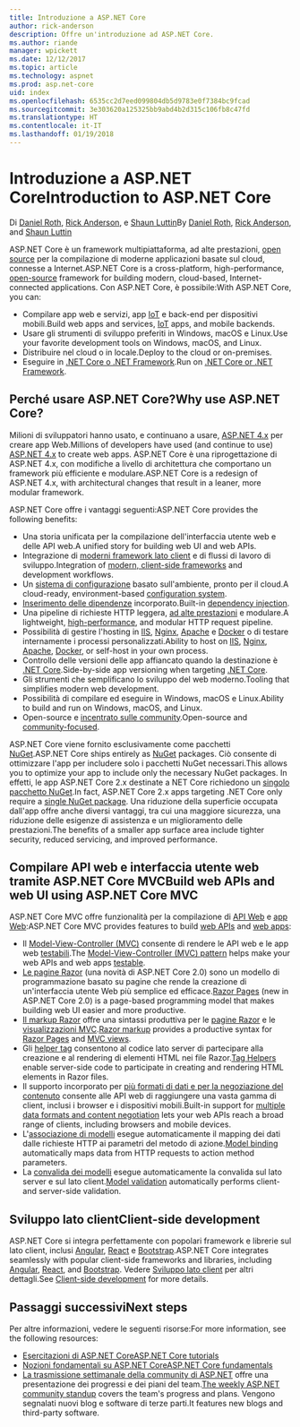 ```yaml
---
title: Introduzione a ASP.NET Core
author: rick-anderson
description: Offre un'introduzione ad ASP.NET Core.
ms.author: riande
manager: wpickett
ms.date: 12/12/2017
ms.topic: article
ms.technology: aspnet
ms.prod: asp.net-core
uid: index
ms.openlocfilehash: 6535cc2d7eed099804db5d9783e0f7384bc9fcad
ms.sourcegitcommit: 3e303620a125325bb9abd4b2d315c106fb8c47fd
ms.translationtype: HT
ms.contentlocale: it-IT
ms.lasthandoff: 01/19/2018
---
```

# <a name="introduction-to-aspnet-core"></a><span data-ttu-id="0b772-103">Introduzione a ASP.NET Core</span><span class="sxs-lookup"><span data-stu-id="0b772-103">Introduction to ASP.NET Core</span></span>

<span data-ttu-id="0b772-104">Di [Daniel Roth](https://github.com/danroth27), [Rick Anderson](https://twitter.com/RickAndMSFT), e [Shaun Luttin](https://twitter.com/dicshaunary)</span><span class="sxs-lookup"><span data-stu-id="0b772-104">By [Daniel Roth](https://github.com/danroth27), [Rick Anderson](https://twitter.com/RickAndMSFT), and [Shaun Luttin](https://twitter.com/dicshaunary)</span></span>

<span data-ttu-id="0b772-105">ASP.NET Core è un framework multipiattaforma, ad alte prestazioni, [open source](https://github.com/aspnet/home) per la compilazione di moderne applicazioni basate sul cloud, connesse a Internet.</span><span class="sxs-lookup"><span data-stu-id="0b772-105">ASP.NET Core is a cross-platform, high-performance, [open-source](https://github.com/aspnet/home) framework for building modern, cloud-based, Internet-connected applications.</span></span> <span data-ttu-id="0b772-106">Con ASP.NET Core, è possibile:</span><span class="sxs-lookup"><span data-stu-id="0b772-106">With ASP.NET Core, you can:</span></span>

* <span data-ttu-id="0b772-107">Compilare app web e servizi, app [IoT](https://www.microsoft.com/internet-of-things/) e back-end per dispositivi mobili.</span><span class="sxs-lookup"><span data-stu-id="0b772-107">Build web apps and services, [IoT](https://www.microsoft.com/internet-of-things/) apps, and mobile backends.</span></span>
* <span data-ttu-id="0b772-108">Usare gli strumenti di sviluppo preferiti in Windows, macOS e Linux.</span><span class="sxs-lookup"><span data-stu-id="0b772-108">Use your favorite development tools on Windows, macOS, and Linux.</span></span>
* <span data-ttu-id="0b772-109">Distribuire nel cloud o in locale.</span><span class="sxs-lookup"><span data-stu-id="0b772-109">Deploy to the cloud or on-premises.</span></span>
* <span data-ttu-id="0b772-110">Eseguire in [.NET Core o .NET Framework](https://docs.microsoft.com/dotnet/articles/standard/choosing-core-framework-server).</span><span class="sxs-lookup"><span data-stu-id="0b772-110">Run on [.NET Core or .NET Framework](https://docs.microsoft.com/dotnet/articles/standard/choosing-core-framework-server).</span></span>

## <a name="why-use-aspnet-core"></a><span data-ttu-id="0b772-111">Perché usare ASP.NET Core?</span><span class="sxs-lookup"><span data-stu-id="0b772-111">Why use ASP.NET Core?</span></span>

<span data-ttu-id="0b772-112">Milioni di sviluppatori hanno usato, e continuano a usare, [ASP.NET 4.x](https://docs.microsoft.com/en-us/aspnet/overview) per creare app Web.</span><span class="sxs-lookup"><span data-stu-id="0b772-112">Millions of developers have used (and continue to use) [ASP.NET 4.x](https://docs.microsoft.com/en-us/aspnet/overview) to create web apps.</span></span> <span data-ttu-id="0b772-113">ASP.NET Core è una riprogettazione di ASP.NET 4.x, con modifiche a livello di architettura che comportano un framework più efficiente e modulare.</span><span class="sxs-lookup"><span data-stu-id="0b772-113">ASP.NET Core is a redesign of ASP.NET 4.x, with architectural changes that result in a leaner, more modular framework.</span></span>

<span data-ttu-id="0b772-114">ASP.NET Core offre i vantaggi seguenti:</span><span class="sxs-lookup"><span data-stu-id="0b772-114">ASP.NET Core provides the following benefits:</span></span>

* <span data-ttu-id="0b772-115">Una storia unificata per la compilazione dell'interfaccia utente web e delle API web.</span><span class="sxs-lookup"><span data-stu-id="0b772-115">A unified story for building web UI and web APIs.</span></span>
* <span data-ttu-id="0b772-116">Integrazione di [moderni framework lato client](xref:client-side/index) e di flussi di lavoro di sviluppo.</span><span class="sxs-lookup"><span data-stu-id="0b772-116">Integration of [modern, client-side frameworks](xref:client-side/index) and development workflows.</span></span>
* <span data-ttu-id="0b772-117">Un [sistema di configurazione](xref:fundamentals/configuration/index) basato sull'ambiente, pronto per il cloud.</span><span class="sxs-lookup"><span data-stu-id="0b772-117">A cloud-ready, environment-based [configuration system](xref:fundamentals/configuration/index).</span></span>
* <span data-ttu-id="0b772-118">[Inserimento delle dipendenze](xref:fundamentals/dependency-injection) incorporato.</span><span class="sxs-lookup"><span data-stu-id="0b772-118">Built-in [dependency injection](xref:fundamentals/dependency-injection).</span></span>
* <span data-ttu-id="0b772-119">Una pipeline di richieste HTTP leggera, [ad alte prestazioni](https://github.com/aspnet/benchmarks) e modulare.</span><span class="sxs-lookup"><span data-stu-id="0b772-119">A lightweight, [high-performance](https://github.com/aspnet/benchmarks), and modular HTTP request pipeline.</span></span>
* <span data-ttu-id="0b772-120">Possibilità di gestire l'hosting in [IIS](xref:host-and-deploy/iis/index), [Nginx](xref:host-and-deploy/linux-nginx), [Apache](xref:host-and-deploy/linux-apache) e [Docker](xref:host-and-deploy/docker/index) o di testare internamente i processi personalizzati.</span><span class="sxs-lookup"><span data-stu-id="0b772-120">Ability to host on [IIS](xref:host-and-deploy/iis/index), [Nginx](xref:host-and-deploy/linux-nginx), [Apache](xref:host-and-deploy/linux-apache), [Docker](xref:host-and-deploy/docker/index), or self-host in your own process.</span></span>
* <span data-ttu-id="0b772-121">Controllo delle versioni delle app affiancato quando la destinazione è [.NET Core](https://docs.microsoft.com/dotnet/articles/standard/choosing-core-framework-server).</span><span class="sxs-lookup"><span data-stu-id="0b772-121">Side-by-side app versioning when targeting [.NET Core](https://docs.microsoft.com/dotnet/articles/standard/choosing-core-framework-server).</span></span>
* <span data-ttu-id="0b772-122">Gli strumenti che semplificano lo sviluppo del web moderno.</span><span class="sxs-lookup"><span data-stu-id="0b772-122">Tooling that simplifies modern web development.</span></span>
* <span data-ttu-id="0b772-123">Possibilità di compilare ed eseguire in Windows, macOS e Linux.</span><span class="sxs-lookup"><span data-stu-id="0b772-123">Ability to build and run on Windows, macOS, and Linux.</span></span>
* <span data-ttu-id="0b772-124">Open-source e [incentrato sulle community](https://live.asp.net/).</span><span class="sxs-lookup"><span data-stu-id="0b772-124">Open-source and [community-focused](https://live.asp.net/).</span></span>

<span data-ttu-id="0b772-125">ASP.NET Core viene fornito esclusivamente come pacchetti [NuGet](https://www.nuget.org/).</span><span class="sxs-lookup"><span data-stu-id="0b772-125">ASP.NET Core ships entirely as [NuGet](https://www.nuget.org/) packages.</span></span> <span data-ttu-id="0b772-126">Ciò consente di ottimizzare l'app per includere solo i pacchetti NuGet necessari.</span><span class="sxs-lookup"><span data-stu-id="0b772-126">This allows you to optimize your app to include only the necessary NuGet packages.</span></span> <span data-ttu-id="0b772-127">In effetti, le app ASP.NET Core 2.x destinate a NET Core richiedono un [singolo pacchetto NuGet](xref:fundamentals/metapackage).</span><span class="sxs-lookup"><span data-stu-id="0b772-127">In fact, ASP.NET Core 2.x apps targeting .NET Core only require a [single NuGet package](xref:fundamentals/metapackage).</span></span> <span data-ttu-id="0b772-128">Una riduzione della superficie occupata dall'app offre anche diversi vantaggi, tra cui una maggiore sicurezza, una riduzione delle esigenze di assistenza e un miglioramento delle prestazioni.</span><span class="sxs-lookup"><span data-stu-id="0b772-128">The benefits of a smaller app surface area include tighter security, reduced servicing, and improved performance.</span></span>

## <a name="build-web-apis-and-web-ui-using-aspnet-core-mvc"></a><span data-ttu-id="0b772-129">Compilare API web e interfaccia utente web tramite ASP.NET Core MVC</span><span class="sxs-lookup"><span data-stu-id="0b772-129">Build web APIs and web UI using ASP.NET Core MVC</span></span>

<span data-ttu-id="0b772-130">ASP.NET Core MVC offre funzionalità per la compilazione di [API Web](xref:tutorials/index#build-web-apis) e [app Web](xref:tutorials/index#build-web-apps):</span><span class="sxs-lookup"><span data-stu-id="0b772-130">ASP.NET Core MVC provides features to build [web APIs](xref:tutorials/index#build-web-apis) and [web apps](xref:tutorials/index#build-web-apps):</span></span>

* <span data-ttu-id="0b772-131">Il [Model-View-Controller (MVC)](xref:mvc/overview) consente di rendere le API web e le app web [testabili](testing/index.md).</span><span class="sxs-lookup"><span data-stu-id="0b772-131">The [Model-View-Controller (MVC) pattern](xref:mvc/overview) helps make your web APIs and web apps [testable](testing/index.md).</span></span>
* <span data-ttu-id="0b772-132">[Le pagine Razor](xref:mvc/razor-pages/index) (una novità di ASP.NET Core 2.0) sono un modello di programmazione basato su pagine che rende la creazione di un'interfaccia utente Web più semplice ed efficace.</span><span class="sxs-lookup"><span data-stu-id="0b772-132">[Razor Pages](xref:mvc/razor-pages/index) (new in ASP.NET Core 2.0) is a page-based programming model that makes building web UI easier and more productive.</span></span>
* <span data-ttu-id="0b772-133">[Il markup Razor](xref:mvc/views/razor) offre una sintassi produttiva per le [pagine Razor](xref:mvc/razor-pages/index) e le [visualizzazioni MVC](xref:mvc/views/overview).</span><span class="sxs-lookup"><span data-stu-id="0b772-133">[Razor markup](xref:mvc/views/razor) provides a productive syntax for [Razor Pages](xref:mvc/razor-pages/index) and [MVC views](xref:mvc/views/overview).</span></span>
* <span data-ttu-id="0b772-134">Gli [helper tag](xref:mvc/views/tag-helpers/intro) consentono al codice lato server di partecipare alla creazione e al rendering di elementi HTML nei file Razor.</span><span class="sxs-lookup"><span data-stu-id="0b772-134">[Tag Helpers](xref:mvc/views/tag-helpers/intro) enable server-side code to participate in creating and rendering HTML elements in Razor files.</span></span>
* <span data-ttu-id="0b772-135">Il supporto incorporato per [più formati di dati e per la negoziazione del contenuto](mvc/models/formatting.md) consente alle API web di raggiungere una vasta gamma di client, inclusi i browser e i dispositivi mobili.</span><span class="sxs-lookup"><span data-stu-id="0b772-135">Built-in support for [multiple data formats and content negotiation](mvc/models/formatting.md) lets your web APIs reach a broad range of clients, including browsers and mobile devices.</span></span>
* <span data-ttu-id="0b772-136">L'[associazione di modelli](xref:mvc/models/model-binding) esegue automaticamente il mapping dei dati dalle richieste HTTP ai parametri del metodo di azione.</span><span class="sxs-lookup"><span data-stu-id="0b772-136">[Model binding](xref:mvc/models/model-binding) automatically maps data from HTTP requests to action method parameters.</span></span>
* <span data-ttu-id="0b772-137">La [convalida dei modelli](xref:mvc/models/validation) esegue automaticamente la convalida sul lato server e sul lato client.</span><span class="sxs-lookup"><span data-stu-id="0b772-137">[Model validation](xref:mvc/models/validation) automatically performs client- and server-side validation.</span></span>

## <a name="client-side-development"></a><span data-ttu-id="0b772-138">Sviluppo lato client</span><span class="sxs-lookup"><span data-stu-id="0b772-138">Client-side development</span></span>

<span data-ttu-id="0b772-139">ASP.NET Core si integra perfettamente con popolari framework e librerie sul lato client, inclusi [Angular](xref:spa/angular), [React](xref:spa/react) e [Bootstrap](xref:client-side/bootstrap).</span><span class="sxs-lookup"><span data-stu-id="0b772-139">ASP.NET Core integrates seamlessly with popular client-side frameworks and libraries, including [Angular](xref:spa/angular), [React](xref:spa/react), and [Bootstrap](xref:client-side/bootstrap).</span></span> <span data-ttu-id="0b772-140">Vedere [Sviluppo lato client](xref:client-side/index) per altri dettagli.</span><span class="sxs-lookup"><span data-stu-id="0b772-140">See [Client-side development](xref:client-side/index) for more details.</span></span>

## <a name="next-steps"></a><span data-ttu-id="0b772-141">Passaggi successivi</span><span class="sxs-lookup"><span data-stu-id="0b772-141">Next steps</span></span>

<span data-ttu-id="0b772-142">Per altre informazioni, vedere le seguenti risorse:</span><span class="sxs-lookup"><span data-stu-id="0b772-142">For more information, see the following resources:</span></span>

* [<span data-ttu-id="0b772-143">Esercitazioni di ASP.NET Core</span><span class="sxs-lookup"><span data-stu-id="0b772-143">ASP.NET Core tutorials</span></span>](xref:tutorials/index)
* [<span data-ttu-id="0b772-144">Nozioni fondamentali su ASP.NET Core</span><span class="sxs-lookup"><span data-stu-id="0b772-144">ASP.NET Core fundamentals</span></span>](xref:fundamentals/index)
* <span data-ttu-id="0b772-145">[La trasmissione settimanale della community di ASP.NET](https://live.asp.net/) offre una presentazione dei progressi e dei piani del team.</span><span class="sxs-lookup"><span data-stu-id="0b772-145">[The weekly ASP.NET community standup](https://live.asp.net/) covers the team's progress and plans.</span></span> <span data-ttu-id="0b772-146">Vengono segnalati nuovi blog e software di terze parti.</span><span class="sxs-lookup"><span data-stu-id="0b772-146">It features new blogs and third-party software.</span></span>
